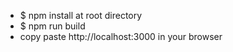 - $ npm install at root directory
- $ npm run build
- copy paste http://localhost:3000 in your browser
